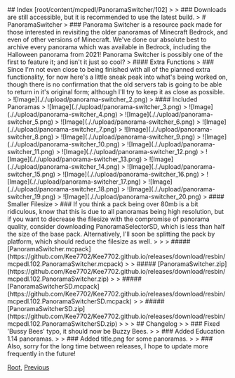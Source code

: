 <head><style>blockquote>* * { line-height:0!important } </style></head>
## Index [root/content/mcpedl/PanoramaSwitcher/102]
> > ### Downloads are still accessible, but it is recommended to use the latest build.
> # PanoramaSwitcher
> ### Panorama Switcher is a resource pack made for those interested in revisiting the older panoramas of Minecraft Bedrock, and even of other versions of Minecraft. We've done our absolute best to archive every panorama which was available in Bedrock, including the Halloween panorama from 2021! Panorama Switcher is possibly one of the first to feature it; and isn't it just so cool?
> #### Extra Functions
> ### Since I'm not even close to being finished with all of the planned extra functionality, for now here's a little sneak peak into what's being worked on, though there is no confirmation that the old servers tab is going to be able to return in it's original form; although I'll try to keep it as close as possible.
> ![Image](././upload/panorama-switcher_2.png)
> #### Included Panoramas
> ![Image](././upload/panorama-switcher_3.png)
> ![Image](././upload/panorama-switcher_4.png)
> ![Image](././upload/panorama-switcher_5.png)
> ![Image](././upload/panorama-switcher_6.png)
> ![Image](././upload/panorama-switcher_7.png)
> ![Image](././upload/panorama-switcher_8.png)
> ![Image](././upload/panorama-switcher_9.png)
> ![Image](././upload/panorama-switcher_10.png)
> ![Image](././upload/panorama-switcher_11.png)
> ![Image](././upload/panorama-switcher_12.png)
> ![Image](././upload/panorama-switcher_13.png)
> ![Image](././upload/panorama-switcher_14.png)
> ![Image](././upload/panorama-switcher_15.png)
> ![Image](././upload/panorama-switcher_16.png)
> ![Image](././upload/panorama-switcher_17.png)
> ![Image](././upload/panorama-switcher_18.png)
> ![Image](././upload/panorama-switcher_19.png)
> ![Image](././upload/panorama-switcher_20.png)
> #### Smaller Filesize
> ### If you think a pack being over 80mb is a bit ridiculous, know that this is due to all panoramas being high resolution, but if you want to decrease the filesize with the compromise of panorama quality, consider downloading PanoramaSelectorSD, which is less than half the size of the base pack. Alternatively, I'll soon be splitting the pack by platform, which should reduce the filesize as well.
>
> > ##### [PanoramaSwitcher.mcpack](https://github.com/Kee7702/Kee7702.github.io/releases/download/resbin/mcpedl.102.PanoramaSwitcher.mcpack)
> > ##### [PanoramaSwitcher.zip](https://github.com/Kee7702/Kee7702.github.io/releases/download/resbin/mcpedl.102.PanoramaSwitcher.zip)
> > ##### [PanoramaSwitcherSD.mcpack](https://github.com/Kee7702/Kee7702.github.io/releases/download/resbin/mcpedl.102.PanoramaSwitcherSD.mcpack)
> > ##### [PanoramaSwitcherSD.zip](https://github.com/Kee7702/Kee7702.github.io/releases/download/resbin/mcpedl.102.PanoramaSwitcherSD.zip)
>
> > ## Changelog
> > ### Fixed 'Bussy Bees' typo, it should now be Buzzy Bees.
> > ### Added Education 1.14 panoramas.
> > ### Added title.png for some panoramas.
> > ### Also, sorry for the long time between releases, I hope to update more frequently in the future!

[Root](/), [Previous](.././)
